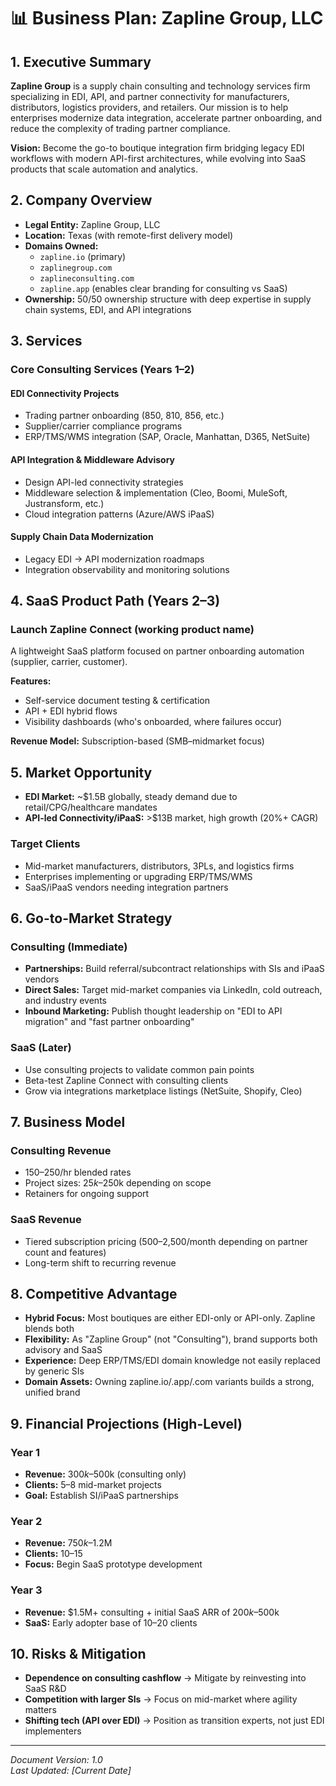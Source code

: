 # 📊 Business Plan: Zapline Group, LLC

## 1. Executive Summary

**Zapline Group** is a supply chain consulting and technology services firm specializing in EDI, API, and partner connectivity for manufacturers, distributors, logistics providers, and retailers. Our mission is to help enterprises modernize data integration, accelerate partner onboarding, and reduce the complexity of trading partner compliance.

**Vision:** Become the go-to boutique integration firm bridging legacy EDI workflows with modern API-first architectures, while evolving into SaaS products that scale automation and analytics.

## 2. Company Overview

- **Legal Entity:** Zapline Group, LLC
- **Location:** Texas (with remote-first delivery model)
- **Domains Owned:** 
  - `zapline.io` (primary)
  - `zaplinegroup.com`
  - `zaplineconsulting.com`
  - `zapline.app` (enables clear branding for consulting vs SaaS)
- **Ownership:** 50/50 ownership structure with deep expertise in supply chain systems, EDI, and API integrations

## 3. Services

### Core Consulting Services (Years 1–2)

#### EDI Connectivity Projects
- Trading partner onboarding (850, 810, 856, etc.)
- Supplier/carrier compliance programs
- ERP/TMS/WMS integration (SAP, Oracle, Manhattan, D365, NetSuite)

#### API Integration & Middleware Advisory
- Design API-led connectivity strategies
- Middleware selection & implementation (Cleo, Boomi, MuleSoft, Justransform, etc.)
- Cloud integration patterns (Azure/AWS iPaaS)

#### Supply Chain Data Modernization
- Legacy EDI → API modernization roadmaps
- Integration observability and monitoring solutions

## 4. SaaS Product Path (Years 2–3)

### Launch Zapline Connect (working product name)

A lightweight SaaS platform focused on partner onboarding automation (supplier, carrier, customer).

**Features:**
- Self-service document testing & certification
- API + EDI hybrid flows
- Visibility dashboards (who's onboarded, where failures occur)

**Revenue Model:** Subscription-based (SMB–midmarket focus)

## 5. Market Opportunity

- **EDI Market:** ~$1.5B globally, steady demand due to retail/CPG/healthcare mandates
- **API-led Connectivity/iPaaS:** >$13B market, high growth (20%+ CAGR)

### Target Clients
- Mid-market manufacturers, distributors, 3PLs, and logistics firms
- Enterprises implementing or upgrading ERP/TMS/WMS
- SaaS/iPaaS vendors needing integration partners

## 6. Go-to-Market Strategy

### Consulting (Immediate)
- **Partnerships:** Build referral/subcontract relationships with SIs and iPaaS vendors
- **Direct Sales:** Target mid-market companies via LinkedIn, cold outreach, and industry events
- **Inbound Marketing:** Publish thought leadership on "EDI to API migration" and "fast partner onboarding"

### SaaS (Later)
- Use consulting projects to validate common pain points
- Beta-test Zapline Connect with consulting clients
- Grow via integrations marketplace listings (NetSuite, Shopify, Cleo)

## 7. Business Model

### Consulting Revenue
- $150–$250/hr blended rates
- Project sizes: $25k–$250k depending on scope
- Retainers for ongoing support

### SaaS Revenue
- Tiered subscription pricing ($500–$2,500/month depending on partner count and features)
- Long-term shift to recurring revenue

## 8. Competitive Advantage

- **Hybrid Focus:** Most boutiques are either EDI-only or API-only. Zapline blends both
- **Flexibility:** As "Zapline Group" (not "Consulting"), brand supports both advisory and SaaS
- **Experience:** Deep ERP/TMS/EDI domain knowledge not easily replaced by generic SIs
- **Domain Assets:** Owning zapline.io/.app/.com variants builds a strong, unified brand

## 9. Financial Projections (High-Level)

### Year 1
- **Revenue:** $300k–$500k (consulting only)
- **Clients:** 5–8 mid-market projects
- **Goal:** Establish SI/iPaaS partnerships

### Year 2
- **Revenue:** $750k–$1.2M
- **Clients:** 10–15
- **Focus:** Begin SaaS prototype development

### Year 3
- **Revenue:** $1.5M+ consulting + initial SaaS ARR of $200k–$500k
- **SaaS:** Early adopter base of 10–20 clients

## 10. Risks & Mitigation

- **Dependence on consulting cashflow** → Mitigate by reinvesting into SaaS R&D
- **Competition with larger SIs** → Focus on mid-market where agility matters
- **Shifting tech (API over EDI)** → Position as transition experts, not just EDI implementers

---

*Document Version: 1.0*  
*Last Updated: [Current Date]*
